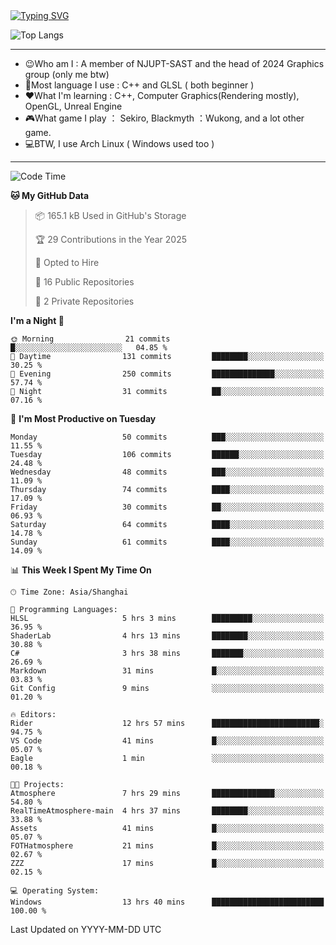<a href="https://git.io/typing-svg">
  <img src="https://readme-typing-svg.demolab.com?font=Fira+Code&pause=1000&random=false&width=435&separator=%3D&lines=std%3A%3Aprintln(%22Hello,+world!%22);" alt="Typing SVG" />
</a>

![Top Langs](https://github-readme-stats.vercel.app/api/top-langs/?username=FOTH0626&theme=transparent)

---

- 😉Who am I : A member of NJUPT-SAST and the head of 2024 Graphics group (only me btw)
- 📖Most language I use : C++ and GLSL ( both beginner )
- ❤What I'm learning : C++, Computer Graphics(Rendering mostly), OpenGL, Unreal Engine
- 🎮What game I play ： Sekiro, Blackmyth ：Wukong, and a lot other game.
- 💻BTW, I use Arch Linux ( Windows used too )
---
<!--START_SECTION:waka-->
![Code Time](http://img.shields.io/badge/Code%20Time-115%20hrs%2024%20mins-blue)

**🐱 My GitHub Data** 

> 📦 165.1 kB Used in GitHub's Storage 
 > 
> 🏆 29 Contributions in the Year 2025
 > 
> 💼 Opted to Hire
 > 
> 📜 16 Public Repositories 
 > 
> 🔑 2 Private Repositories 
 > 
**I'm a Night 🦉** 

```text
🌞 Morning                21 commits          █░░░░░░░░░░░░░░░░░░░░░░░░   04.85 % 
🌆 Daytime                131 commits         ████████░░░░░░░░░░░░░░░░░   30.25 % 
🌃 Evening                250 commits         ██████████████░░░░░░░░░░░   57.74 % 
🌙 Night                  31 commits          ██░░░░░░░░░░░░░░░░░░░░░░░   07.16 % 
```
📅 **I'm Most Productive on Tuesday** 

```text
Monday                   50 commits          ███░░░░░░░░░░░░░░░░░░░░░░   11.55 % 
Tuesday                  106 commits         ██████░░░░░░░░░░░░░░░░░░░   24.48 % 
Wednesday                48 commits          ███░░░░░░░░░░░░░░░░░░░░░░   11.09 % 
Thursday                 74 commits          ████░░░░░░░░░░░░░░░░░░░░░   17.09 % 
Friday                   30 commits          ██░░░░░░░░░░░░░░░░░░░░░░░   06.93 % 
Saturday                 64 commits          ████░░░░░░░░░░░░░░░░░░░░░   14.78 % 
Sunday                   61 commits          ████░░░░░░░░░░░░░░░░░░░░░   14.09 % 
```


📊 **This Week I Spent My Time On** 

```text
🕑︎ Time Zone: Asia/Shanghai

💬 Programming Languages: 
HLSL                     5 hrs 3 mins        █████████░░░░░░░░░░░░░░░░   36.95 % 
ShaderLab                4 hrs 13 mins       ████████░░░░░░░░░░░░░░░░░   30.88 % 
C#                       3 hrs 38 mins       ███████░░░░░░░░░░░░░░░░░░   26.69 % 
Markdown                 31 mins             █░░░░░░░░░░░░░░░░░░░░░░░░   03.83 % 
Git Config               9 mins              ░░░░░░░░░░░░░░░░░░░░░░░░░   01.20 % 

🔥 Editors: 
Rider                    12 hrs 57 mins      ████████████████████████░   94.75 % 
VS Code                  41 mins             █░░░░░░░░░░░░░░░░░░░░░░░░   05.07 % 
Eagle                    1 min               ░░░░░░░░░░░░░░░░░░░░░░░░░   00.18 % 

🐱‍💻 Projects: 
Atmosphere               7 hrs 29 mins       ██████████████░░░░░░░░░░░   54.80 % 
RealTimeAtmosphere-main  4 hrs 37 mins       ████████░░░░░░░░░░░░░░░░░   33.88 % 
Assets                   41 mins             █░░░░░░░░░░░░░░░░░░░░░░░░   05.07 % 
FOTHatmosphere           21 mins             █░░░░░░░░░░░░░░░░░░░░░░░░   02.67 % 
ZZZ                      17 mins             █░░░░░░░░░░░░░░░░░░░░░░░░   02.15 % 

💻 Operating System: 
Windows                  13 hrs 40 mins      █████████████████████████   100.00 % 
```


 Last Updated on YYYY-MM-DD UTC
<!--END_SECTION:waka-->
